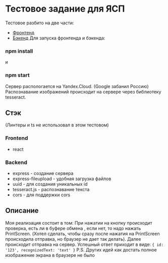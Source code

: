 # Тестовое задание для ЯСП
Тестовое разбито на две части:
 - [Фронтенд](https://demasx64.github.io/yasp)
 - [Бэкенд](https://demasx64.github.io/yasp-backend)
Для запуска фронтенда и бэкенда:
### npm install
и
### npm start
Сервер распологается на Yandex.Cloud. (Google забанил Россию)
Распознавание изображений происходит на сервере через библиотеку tesseract.
## Стэк
(Линтеры и ts не использовал в этом тестовом)
### Frontend
- react
### Backend
- express - создание сервера
- express-fileupload - удобная загрузка файлов
- uuid - для создания уникальных id
- tesseract.js - распознавание текста
- cors - для поддержки cors
## Описание
Моя реализация состоит в том:
При нажатии на кнопку происходит проверка, есть ли в буфере обмена , если нет, то надо нажать PrintScreen. (Хотел сделать, чтобы сразу после нажатия на PrintScreen происходила отправка, но браузер не дает так делать). Далее происходит отправка на сервер.
Успешный ответ приходит в виде:
``{
        id: '123', recognizedText: 'text'
}``
P.S. Других идей как достать полное изображение экрана в браузере не было
